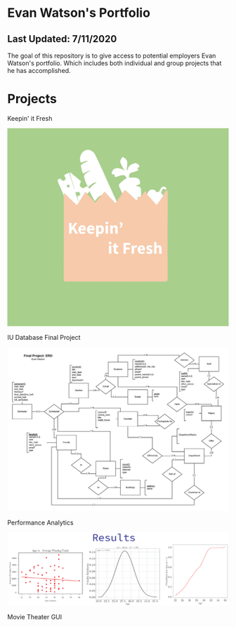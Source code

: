 # Evan Watson's Portfolio
## Last Updated: 7/11/2020
The goal of this repository is to give access to potential employers Evan Watson's portfolio. Which includes both individual and group projects that he has accomplished.

# Projects

Keepin' it Fresh

<img src="Resources/Images/whitelogo.jpg" alt="results"/>

IU Database Final Project

<img src="Resources/Images/IS_Final_Project_ERD.jpeg" alt="results"/>

<br>

Performance Analytics

<img src="Resources/Images/results.png" alt="results"/>

Movie Theater GUI
